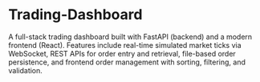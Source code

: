 # Trading-Dashboard
A full-stack trading dashboard built with FastAPI (backend) and a modern frontend (React). Features include real-time simulated market ticks via WebSocket, REST APIs for order entry and retrieval, file-based order persistence, and frontend order management with sorting, filtering, and validation.
